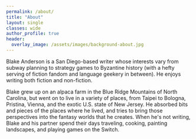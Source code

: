 ```yaml
---
permalink: /about/
title: "About"
layout: single
classes: wide
author_profile: true
header:
  overlay_image: /assets/images/background-about.jpg
---
```


Blake Anderson is a San Diego-based writer whose interests vary from subway planning to strategy games to Byzantine history (with a hefty serving of fiction fandom and language geekery in between). He enjoys writing both fiction and non-fiction.


Blake grew up on an alpaca farm in the Blue Ridge Mountains of North Carolina, but went on to live in a variety of places, from Taipei to Bologna, Pristina, Vienna, and the exotic U.S. state of New Jersey. He absorbed bits and pieces of the places where he lived, and tries to bring those perspectives into the fantasy worlds that he creates. When he's not writing, Blake and his partner spend their days traveling, cooking, painting landscapes, and playing games on the Switch. 